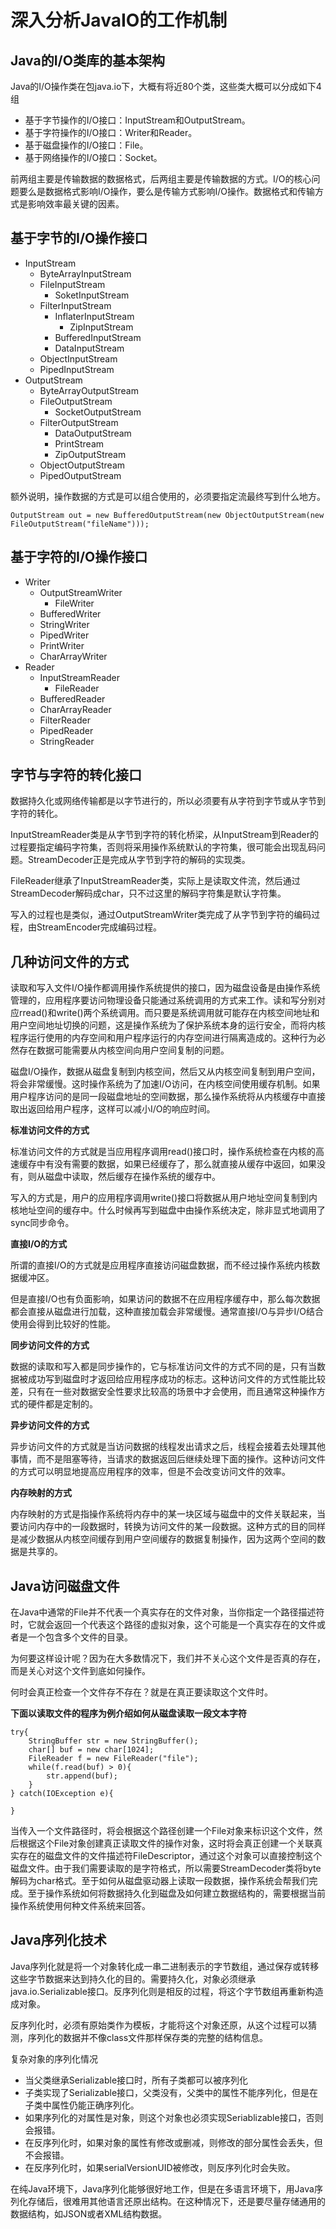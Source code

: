 # 深入分析JavaIO的工作机制

## Java的I/O类库的基本架构

Java的I/O操作类在包java.io下，大概有将近80个类，这些类大概可以分成如下4组

* 基于字节操作的I/O接口：InputStream和OutputStream。
* 基于字符操作的I/O接口：Writer和Reader。
* 基于磁盘操作的I/O接口：File。
* 基于网络操作的I/O接口：Socket。

前两组主要是传输数据的数据格式，后两组主要是传输数据的方式。I/O的核心问题要么是数据格式影响I/O操作，要么是传输方式影响I/O操作。数据格式和传输方式是影响效率最关键的因素。

## 基于字节的I/O操作接口

* InputStream
  * ByteArrayInputStream
  * FileInputStream
    * SoketInputStream
  * FilterInputStream
    * InflaterInputStream
      * ZipInputStream
    * BufferedInputStream
    * DataInputStream
  * ObjectInputStream
  * PipedInputStream
* OutputStream
  * ByteArrayOutputStream
  * FileOutputStream
    * SocketOutputStream
  * FilterOutputStream
    * DataOutputStream
    * PrintStream
    * ZipOutputStream
  * ObjectOutputStream
  * PipedOutputStream

额外说明，操作数据的方式是可以组合使用的，必须要指定流最终写到什么地方。

```text
OutputStream out = new BufferedOutputStream(new ObjectOutputStream(new FileOutputStream("fileName")));
```

## 基于字符的I/O操作接口

* Writer
  * OutputStreamWriter
    * FileWriter
  * BufferedWriter
  * StringWriter
  * PipedWriter
  * PrintWriter
  * CharArrayWriter
* Reader
  * InputStreamReader
    * FileReader
  * BufferedReader
  * CharArrayReader
  * FilterReader
  * PipedReader
  * StringReader

## 字节与字符的转化接口

数据持久化或网络传输都是以字节进行的，所以必须要有从字符到字节或从字节到字符的转化。

InputStreamReader类是从字节到字符的转化桥梁，从InputStream到Reader的过程要指定编码字符集，否则将采用操作系统默认的字符集，很可能会出现乱码问题。StreamDecoder正是完成从字节到字符的解码的实现类。

FileReader继承了InputStreamReader类，实际上是读取文件流，然后通过StreamDecoder解码成char，只不过这里的解码字符集是默认字符集。

写入的过程也是类似，通过OutputStreamWriter类完成了从字节到字符的编码过程，由StreamEncoder完成编码过程。

## 几种访问文件的方式

读取和写入文件I/O操作都调用操作系统提供的接口，因为磁盘设备是由操作系统管理的，应用程序要访问物理设备只能通过系统调用的方式来工作。读和写分别对应rread\(\)和write\(\)两个系统调用。而只要是系统调用就可能存在内核空间地址和用户空间地址切换的问题，这是操作系统为了保护系统本身的运行安全，而将内核程序运行使用的内存空间和用户程序运行的内存空间进行隔离造成的。这种行为必然存在数据可能需要从内核空间向用户空间复制的问题。

磁盘I/O操作，数据从磁盘复制到内核空间，然后又从内核空间复制到用户空间，将会非常缓慢。这时操作系统为了加速I/O访问，在内核空间使用缓存机制。如果用户程序访问的是同一段磁盘地址的空间数据，那么操作系统将从内核缓存中直接取出返回给用户程序，这样可以减小I/O的响应时间。

**标准访问文件的方式**

标准访问文件的方式就是当应用程序调用read\(\)接口时，操作系统检查在内核的高速缓存中有没有需要的数据，如果已经缓存了，那么就直接从缓存中返回，如果没有，则从磁盘中读取，然后缓存在操作系统的缓存中。

写入的方式是，用户的应用程序调用write\(\)接口将数据从用户地址空间复制到内核地址空间的缓存中。什么时候再写到磁盘中由操作系统决定，除非显式地调用了sync同步命令。

**直接I/O的方式**

所谓的直接I/O的方式就是应用程序直接访问磁盘数据，而不经过操作系统内核数据缓冲区。

但是直接I/O也有负面影响，如果访问的数据不在应用程序缓存中，那么每次数据都会直接从磁盘进行加载，这种直接加载会非常缓慢。通常直接I/O与异步I/O结合使用会得到比较好的性能。

**同步访问文件的方式**

数据的读取和写入都是同步操作的，它与标准访问文件的方式不同的是，只有当数据被成功写到磁盘时才返回给应用程序成功的标志。这种访问文件的方式性能比较差，只有在一些对数据安全性要求比较高的场景中才会使用，而且通常这种操作方式的硬件都是定制的。

**异步访问文件的方式**

异步访问文件的方式就是当访问数据的线程发出请求之后，线程会接着去处理其他事情，而不是阻塞等待，当请求的数据返回后继续处理下面的操作。这种访问文件的方式可以明显地提高应用程序的效率，但是不会改变访问文件的效率。

**内存映射的方式**

内存映射的方式是指操作系统将内存中的某一块区域与磁盘中的文件关联起来，当要访问内存中的一段数据时，转换为访问文件的某一段数据。这种方式的目的同样是减少数据从内核空间缓存到用户空间缓存的数据复制操作，因为这两个空间的数据是共享的。

## Java访问磁盘文件

在Java中通常的File并不代表一个真实存在的文件对象，当你指定一个路径描述符时，它就会返回一个代表这个路径的虚拟对象，这个可能是一个真实存在的文件或者是一个包含多个文件的目录。

为何要这样设计呢？因为在大多数情况下，我们并不关心这个文件是否真的存在，而是关心对这个文件到底如何操作。

何时会真正检查一个文件存不存在？就是在真正要读取这个文件时。

**下面以读取文件的程序为例介绍如何从磁盘读取一段文本字符**

```text
try{
    StringBuffer str = new StringBuffer();
    char[] buf = new char[1024];
    FileReader f = new FileReader("file");
    while(f.read(buf) > 0){
        str.append(buf);
    }
} catch(IOException e){

}
```

当传入一个文件路径时，将会根据这个路径创建一个File对象来标识这个文件，然后根据这个File对象创建真正读取文件的操作对象，这时将会真正创建一个关联真实存在的磁盘文件的文件描述符FileDescriptor，通过这个对象可以直接控制这个磁盘文件。由于我们需要读取的是字符格式，所以需要StreamDecoder类将byte解码为char格式。至于如何从磁盘驱动器上读取一段数据，操作系统会帮我们完成。至于操作系统如何将数据持久化到磁盘及如何建立数据结构的，需要根据当前操作系统使用何种文件系统来回答。

## Java序列化技术

Java序列化就是将一个对象转化成一串二进制表示的字节数组，通过保存或转移这些字节数据来达到持久化的目的。需要持久化，对象必须继承java.io.Serializable接口。反序列化则是相反的过程，将这个字节数组再重新构造成对象。

反序列化时，必须有原始类作为模板，才能将这个对象还原，从这个过程可以猜测，序列化的数据并不像class文件那样保存类的完整的结构信息。

复杂对象的序列化情况

* 当父类继承Serializable接口时，所有子类都可以被序列化
* 子类实现了Serializable接口，父类没有，父类中的属性不能序列化，但是在子类中属性仍能正确序列化。
* 如果序列化的对属性是对象，则这个对象也必须实现Seriablizable接口，否则会报错。
* 在反序列化时，如果对象的属性有修改或删减，则修改的部分属性会丢失，但不会报错。
* 在反序列化时，如果serialVersionUID被修改，则反序列化时会失败。

在纯Java环境下，Java序列化能够很好地工作，但是在多语言环境下，用Java序列化存储后，很难用其他语言还原出结构。在这种情况下，还是要尽量存储通用的数据结构，如JSON或者XML结构数据。

